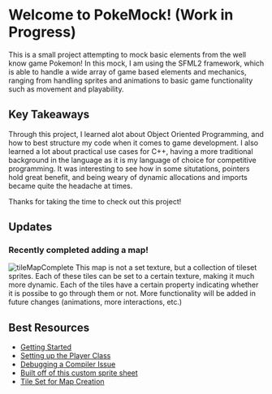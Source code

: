 # Welcome to PokeMock! (Work in Progress)
This is a small project attempting to mock basic elements from the well know game Pokemon! In this mock, I am using the SFML2 framework, which is able to handle a wide array of game based elements and mechanics, ranging from handling sprites and animations to basic game functionality such as movement and playability.

## Key Takeaways
Through this project, I learned alot about Object Oriented Programming, and how to best structure my code when it comes to game development. I also learned a lot about practical use cases for C++, having a more traditional background in the language as it is my language of choice for competitive programming. It was interesting to see how in some situtations, pointers hold great benefit, and being weary of dynamic allocations and imports became quite the headache at times.

Thanks for taking the time to check out this project!

## Updates

### Recently completed adding a map!
![tileMapComplete](https://github.com/yukiCodesStuff/pokemon_mock/assets/143112158/d6360e7b-540a-4f85-a8fa-eaf745d5b828)
This map is not a set texture, but a collection of tileset sprites. Each of these tiles can be set to a certain texture, making it much more dynamic. Each of the tiles have a certain property indicating whether it is possibe to go through them or not. More functionality will be added in future changes (animations, more interactions, etc.)

## Best Resources
- [Getting Started](https://www.sfml-dev.org/tutorials/2.6/start-vc.php)
- [Setting up the Player Class](https://www.youtube.com/watch?v=qlpQu2btYC4&list=PL6xSOsbVA1eb_QqMTTcql_3PdOiE928up&index=22)
- [Debugging a Compiler Issue](https://en.sfml-dev.org/forums/index.php?topic=20008.0)
- [Built off of this custom sprite sheet](https://www.pixilart.com/art/pokemon-trainer-cloudy-sprite-sheet-fa07ff878054bf3)
- [Tile Set for Map Creation](https://reliccastle.com/resources/15/)
